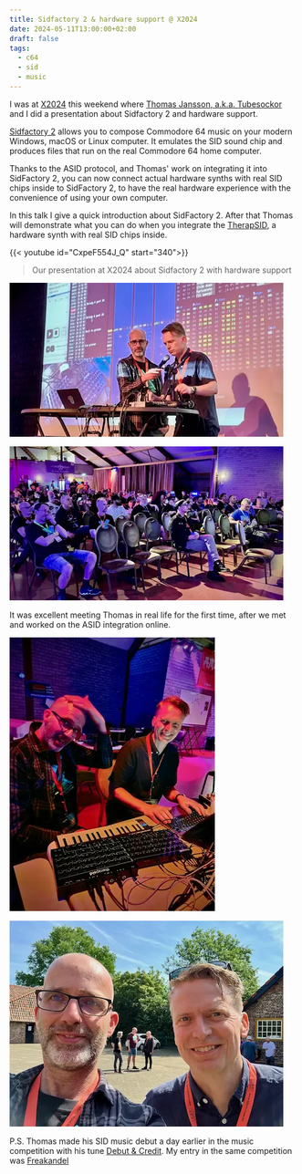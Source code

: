 ```yaml
---
title: Sidfactory 2 & hardware support @ X2024
date: 2024-05-11T13:00:00+02:00
draft: false
tags:
  - c64
  - sid
  - music
---
```


I was at [X2024](https://xparty.net/) this weekend where [Thomas Jansson, a.k.a. Tubesockor](https://www.facebook.com/tubesockor)
and I
did a presentation about Sidfactory 2 and hardware support.

[Sidfactory 2](https://github.com/Chordian/sidfactory2) allows you to compose Commodore 64 music on your modern Windows, macOS or Linux computer. It emulates the SID sound
chip and produces files that run on the real Commodore 64 home computer.

Thanks to the ASID protocol, and Thomas' work on integrating it into SidFactory 2, you can now connect actual hardware synths with
real SID chips inside to SidFactory 2, to have the real hardware experience with the convenience of using your own computer.

In this talk I give a quick introduction about SidFactory 2. After that Thomas will demonstrate what you can do when you integrate
the [TherapSID](https://www.twistedelectrons.com/therapsid), a hardware synth with real SID chips inside.

{{< youtube id="CxpeF554J_Q" start="340">}}

> Our presentation at X2024 about Sidfactory 2 with hardware support

![Thomas and I on stage](on_stage.webp)

![The captivated audience](audience.webp)

It was excellent meeting Thomas in real life for the first time, after we met and worked on the ASID integration online.

![Thomas and I working on something behind his laptop](table.webp)

![Me with Thomas Jansson](thomasj.webp)

P.S. Thomas made his SID music debut a day earlier in the music competition with his tune [Debut & Credit](https://www.youtube.com/watch?v=epV3E-SMEnw). My entry in the same competition was [Freakandel](/posts/freakandel)
